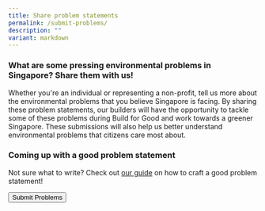 ```yaml
---
title: Share problem statements
permalink: /submit-problems/
description: ""
variant: markdown
---
```

### What are some pressing environmental problems in Singapore? Share them with us!

Whether you're an individual or representing a non-profit, tell us more about the environmental problems that you believe Singapore is facing. By sharing these problem statements, our builders will have the opportunity to tackle some of these problems during Build for Good and work towards a greener Singapore. These submissions will also help us better understand environmental problems that citizens care most about.


### Coming up with a good problem statement
Not sure what to write? Check out [our guide](/problem-statement-guide/) on how to craft a good problem statement!

<a href="https://form.gov.sg/65e834286bd31a821726d281"> <button class="bp-button is-secondary is-medium has-text-white is-uppercase search-button"> Submit Problems </button> </a>